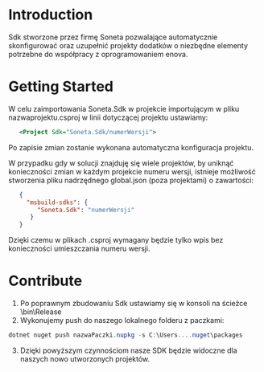 # Introduction 
Sdk stworzone przez firmę Soneta pozwalające automatycznie skonfigurować oraz uzupełnić projekty dodatków o niezbędne elementy potrzebne do współpracy z oprogramowaniem enova.

# Getting Started
W celu zaimportowania Soneta.Sdk w projekcie importującym w pliku nazwaprojektu.csproj w linii dotyczącej projektu ustawiamy: 
```xml
   <Project Sdk="Soneta.Sdk/numerWersji">  
```
Po zapisie zmian zostanie wykonana automatyczna konfiguracja projektu.

W przypadku gdy w solucji znajduję się wiele projektów, by uniknąć konieczności zmian w każdym projekcie numeru wersji, istnieje możliwość stworzenia pliku nadrzędnego global.json (poza projektami) o zawartości: 
```json
   { 
     "msbuild-sdks": { 
        "Soneta.Sdk": "numerWersji" 
      }
   } 
```
 Dzięki czemu w plikach .csproj wymagany będzie tylko wpis bez konieczności umieszczania numeru wersji.

# Contribute
1. Po poprawnym zbudowaniu Sdk ustawiamy się w konsoli na ścieżce \bin\Release
2. Wykonujemy push do naszego lokalnego folderu z paczkami: 
```powershell
dotnet nuget push nazwaPaczki.nupkg -s C:\Users....nuget\packages
``` 
3. Dzięki powyższym czynnościom nasze SDK będzie widoczne dla naszych nowo utworzonych projektów. 


